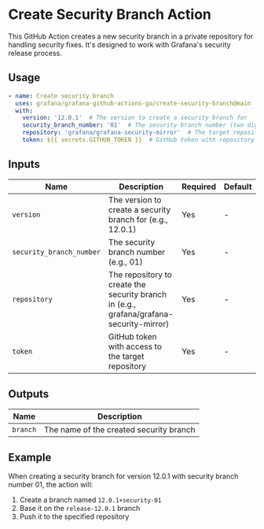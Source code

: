 # Create Security Branch Action

This GitHub Action creates a new security branch in a private repository for handling security fixes. It's designed to work with Grafana's security release process.

## Usage

```yaml
- name: Create security branch
  uses: grafana/grafana-github-actions-go/create-security-branch@main
  with:
    version: '12.0.1'  # The version to create a security branch for
    security_branch_number: '01'  # The security branch number (two digits)
    repository: 'grafana/grafana-security-mirror'  # The target repository
    token: ${{ secrets.GITHUB_TOKEN }}  # GitHub token with repository access
```

## Inputs

| Name | Description | Required | Default |
|------|-------------|----------|---------|
| `version` | The version to create a security branch for (e.g., 12.0.1) | Yes | - |
| `security_branch_number` | The security branch number (e.g., 01) | Yes | - |
| `repository` | The repository to create the security branch in (e.g., grafana/grafana-security-mirror) | Yes | - |
| `token` | GitHub token with access to the target repository | Yes | - |

## Outputs

| Name | Description |
|------|-------------|
| `branch` | The name of the created security branch |

## Example

When creating a security branch for version 12.0.1 with security branch number 01, the action will:
1. Create a branch named `12.0.1+security-01`
2. Base it on the `release-12.0.1` branch
3. Push it to the specified repository
